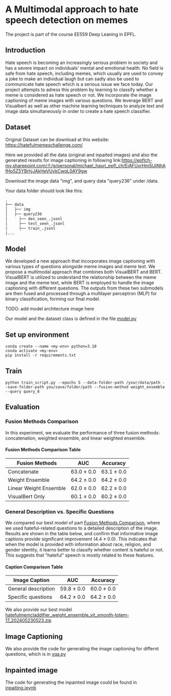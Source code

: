 # A Multimodal approach to hate speech detection on memes
The project is part of the course EE559 Deep Leaning in EPFL.

## Introduction
Hate speech is becoming an increasingly serious problem in society and has a severe impact on individuals' mental and emotional health. No field is safe from hate speech, including memes, which usually are used to convey a joke to make an individual laugh but can sadly also be used to communicate hate speech which is a serious issue we face today. Our project attempts to adress this problem by learning to classify whether a meme is considered as hate speech or not. We incorporate the image captioning of meme images with various questions. We leverage BERT and Visualbert as well as other machine learning techniques to analyze text and image data simultaneously in order to create a hate speech classifier.

## Dataset
Original Dataset can be download at this website: https://hatefulmemeschallenge.com/

Here we provided all the data (original and inpaited images) and also the generated results for image captioning in following link:https://epflch-my.sharepoint.com/:f:/g/personal/michael_hauri_epfl_ch/EiAFUxrHm5lJjNhAfHo5Z5YBrhjJAkHeVUvkCwqL0AY9gw

Download the image data "img", and query data "query236" under /data.

Your data folder should look like this:
```txt
.
├── data
│   ├── img
│   ├── query236
│     ├── dev_seen_.jsonl
│     ├── test_seen_.jsonl 
|     ├── train_.jsonl
|...
```
## Model
We developed a new approach that incorporates image captioning with various types of questions alongside meme images and meme text. We propose a multimodal approach that combines both VisualBERT and BERT. VisualBERT is utilized to understand the relationship between the meme image and the meme
text, while BERT is employed to handle the image captioning with different questions. The outputs from these two submodels are then fused and processed through a multilayer perceptron (MLP) for binary classification, forming our final model.

TODO: add model architecture image here

Our model and the dataset class is defined in the file [model.py](model/model.py)

## Set up environment
```
conda create --name <my-env> python=3.10
conda activate <my-env>
pip install -r requirements.txt
```

## Train
```
python train_script.py --epochs 5 --data-folder-path /your/data/path --save-folder-path you/save/folder/path --fusion-method weight_ensemble --query query_8
```
## Evaluation
### Fusion Methods Comparison

In this experiment, we evaluate the performance of three fusion methods: concatenation, weighted ensemble, and linear weighted ensemble. 

#### Fusion Methods Comparison Table

| Fusion Methods         | AUC        | Accuracy  |
|------------------------|------------|-----------|
| Concatenate            | 63.0 ± 0.0 | 63.1 ± 0.0|
| Weight Ensemble        | 64.2 ± 0.0 | 64.2 ± 0.0|
| Linear Weight Ensemble | 62.0 ± 0.0 | 62.2 ± 0.0|
| VisualBert Only        | 60.1 ± 0.0 | 60.2 ± 0.0|

### General Description vs. Specific Questions

We compared our best model of part [Fusion Methods Comparison](#fusion-methods-comparison), where we used hateful-related questions to a detailed description of the image. Results are shown in the table below, and confirm that informative image captions provide significant improvement (4.4 ± 0.0). This indicates that when the model is provided with information about race, religion, and gender identity, it learns better to classify whether content is hateful or not. This suggests that "hateful" speech is mostly related to these features.

#### Caption Comparison Table

| Image Caption         | AUC        | Accuracy  |
|-----------------------|------------|-----------|
| General description   | 59.8 ± 0.0 | 60.0 ± 0.0|
| Specific questions    | 64.2 ± 0.0 | 64.2 ± 0.0|


We also provide our best model [hatefulmemcladdifier_weight_ensemble_vit_smooth-totem-17_202405230523.zip](https://epflch-my.sharepoint.com/:f:/g/personal/michael_hauri_epfl_ch/EiAFUxrHm5lJjNhAfHo5Z5YBrhjJAkHeVUvkCwqL0AY9gw)


## Image Captioning
We also provide the code for generating the image captioning for differnt questions, which is in [vqa.py](vqa.py)

## Inpainted image
The code for generating the inpainted image could be found in [inpaiting.ipynb](OCR/inpainting.ipynb)


